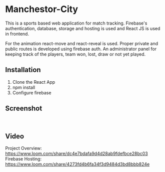 # Manchestor-City

This is a sports based web application for match tracking. Firebase's authentication, database, storage and hosting is used and React JS is used in frontend.

For the animation react-move and react-reveal is used. Proper private and public routes is developed using firebase auth. An administrator panel for keeping track of the players, team won, lost, draw or not yet played.

## Installation
1. Clone the React App
2. npm install
3. Configure firebase

## Screenshot
<img src='https://user-images.githubusercontent.com/15896579/75110539-59fa3480-5655-11ea-9d59-d1784fc825d8.png' alt=""/>
<img src='https://user-images.githubusercontent.com/15896579/75110541-5bc3f800-5655-11ea-8ed8-52b786ee3977.png' alt=""/>
<img src='https://user-images.githubusercontent.com/15896579/75110542-5c5c8e80-5655-11ea-95cd-8a92d9e42876.png' alt=""/>
<img src='https://user-images.githubusercontent.com/15896579/75110543-5cf52500-5655-11ea-90bc-372667fb5dd7.png' alt=""/>
<img src='https://user-images.githubusercontent.com/15896579/75110544-5cf52500-5655-11ea-9c96-cabff82266c8.png' alt=""/>

## Video
Project Overview: https://www.loom.com/share/dc4e7bdafa9d4d28ab9fdefbce28bc03
Firebase Hosting: https://www.loom.com/share/4273fd4b6fa34f3d9484d3bd8bbb824e
